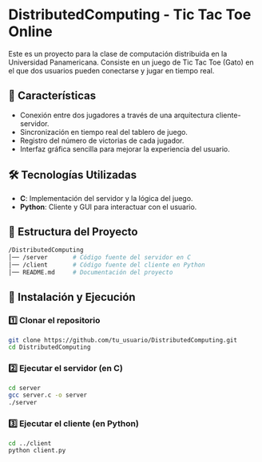 # DistributedComputing - Tic Tac Toe Online

Este es un proyecto para la clase de computación distribuida en la Universidad Panamericana. Consiste en un juego de Tic Tac Toe (Gato) en el que dos usuarios pueden conectarse y jugar en tiempo real. 

## 📌 Características

- Conexión entre dos jugadores a través de una arquitectura cliente-servidor.
- Sincronización en tiempo real del tablero de juego.
- Registro del número de victorias de cada jugador.
- Interfaz gráfica sencilla para mejorar la experiencia del usuario.

## 🛠️ Tecnologías Utilizadas

- **C**: Implementación del servidor y la lógica del juego.
- **Python**: Cliente y GUI para interactuar con el usuario.

## 📂 Estructura del Proyecto
```bash
/DistributedComputing
│── /server       # Código fuente del servidor en C
│── /client       # Código fuente del cliente en Python
│── README.md     # Documentación del proyecto
```


## 🚀 Instalación y Ejecución

### 1️⃣ Clonar el repositorio
```bash
git clone https://github.com/tu_usuario/DistributedComputing.git
cd DistributedComputing
```

### 2️⃣ Ejecutar el servidor (en C)
```bash
cd server
gcc server.c -o server
./server
```

### 3️⃣ Ejecutar el cliente (en Python)
```bash
cd ../client
python client.py
```

